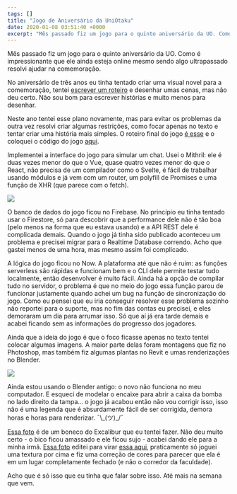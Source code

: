 ```yaml
---
tags: []
title: "Jogo de Aniversário da UniOtaku"
date: 2020-01-08 03:51:40 +0000
excerpt: "Mês passado fiz um jogo para o quinto aniversário da UO. Como é impressionante que ele ainda esteja online mesmo sendo algo ultrapassado..."
---
```


Mês passado fiz um jogo para o quinto aniversário da UO. Como é impressionante que ele ainda esteja online mesmo sendo algo ultrapassado resolvi ajudar na comemoração.

No aniversário de três anos eu tinha tentado criar uma visual novel para a comemoração, tentei [escrever um roteiro](https://i.imgur.com/KsYdRNV.png) e desenhar umas cenas, mas não deu certo. Não sou bom para escrever histórias e muito menos para desenhar.

Neste ano tentei esse plano novamente, mas para evitar os problemas da outra vez resolvi criar algumas restrições, como focar apenas no texto e tentar criar uma história mais simples. O roteiro final do jogo [é esse](https://docs.google.com/document/d/1MCI8FRQ-bLVpLZuuoyuRhrTdGjzbuLKNsRMVSAD0L7o/edit) e o coloquei o código do jogo [aqui](https://github.com/qgustavor/chat-game/).

Implementei a interface do jogo para simular um chat. Usei o Mithril: ele é duas vezes menor do que o Vue, quase quatro vezes menor do que o React, não precisa de um compilador como o Svelte, é fácil de trabalhar usando módulos e já vem com um router, um polyfill de Promises e uma função de XHR (que parece com o fetch).

![](https://i.imgur.com/X2DThiH.png)

O banco de dados do jogo ficou no Firebase. No princípio eu tinha tentado usar o Firestore, só para descobrir que a performance dele não é tão boa (pelo menos na forma que eu estava usando) e a API REST dele é complicada demais. Quando o jogo já tinha sido publicado aconteceu um problema e precisei migrar para o Realtime Database correndo. Acho que gastei menos de uma hora, mas mesmo assim foi complicado.

A lógica do jogo ficou no Now. A plataforma até que não é ruim: as funções serverless são rápidas e funcionam bem e o CLI dele permite testar tudo localmente, então desenvolver é muito fácil. Ainda há a opção de compilar tudo no servidor, o problema é que no meio do jogo essa função parou de funcionar justamente quando achei um bug na função de sincronização do jogo. Como eu pensei que eu iria conseguir resolver esse problema sozinho não reportei para o suporte, mas no fim das contas eu precisei, e eles demoraram um dia para arrumar isso. Só que aí já era tarde demais e acabei ficando sem as informações do progresso dos jogadores.

Ainda que a ideia do jogo é que o foco ficasse apenas no texto tentei colocar algumas imagens. A maior parte delas foram montagens que fiz no Photoshop, mas também fiz algumas plantas no Revit e umas renderizações no Blender.

![](https://i.imgur.com/U4ER88m.png)

Ainda estou usando o Blender antigo: o novo não funciona no meu computador. E esqueci de modelar o encaixe para abrir a caixa da bomba no lado direito da tampa... o jogo já acabou então não vou corrigir isso, isso não é uma legenda que é absurdamente fácil de ser corrigida, demora horas e horas para renderizar. ¯\\\_(ツ)_/¯

[Essa foto](https://i.imgur.com/OAkDXdC.jpg) é de um boneco do Excalibur que eu tentei fazer. Não deu muito certo - o bico ficou amassado e ele ficou sujo - acabei dando ele para a minha irmã. [Essa foto](https://i.imgur.com/fx5jKaC.jpg) editei para virar [essa aqui](https://i.imgur.com/trFJoNE.jpg), praticamente só joguei uma textura por cima e fiz uma correção de cores para parecer que ela é em um lugar completamente fechado (e não o corredor da faculdade).

Acho que é só isso que eu tinha que falar sobre isso. Até mais na semana que vem.